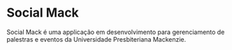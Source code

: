 # Social Mack

Social Mack é uma applicação em desenvolvimento para gerenciamento de palestras e eventos da Universidade Presbiteriana Mackenzie.
